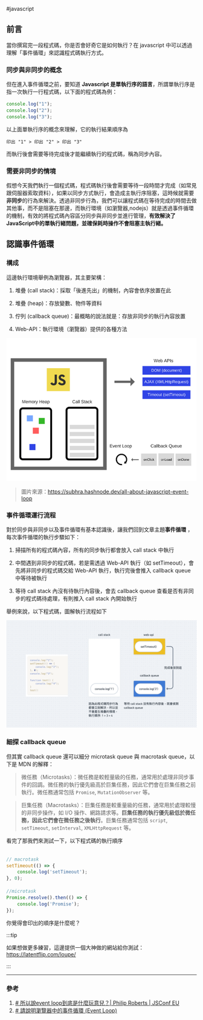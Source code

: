 #javascript  


  

## 前言
當你撰寫完一段程式碼，你是否會好奇它是如何執行？在 javascript 中可以透過理解「事件循環」來認識程式碼執行方式。

  

### 同步與非同步的概念
但在進入事件循環之前，要知道 **Javascript 是單執行序的語言**，所謂單執行序是指一次執行一行程式碼，以下面的程式碼為例：

```js
console.log("1");
console.log("2");
console.log("3");
```

以上面單執行序的概念來理解，它的執行結果順序為

```
印出 "1" > 印出 "2" > 印出 "3"
```

而執行後會需要等待完成後才能繼續執行的程式碼，稱為同步內容。


### 需要非同步的情境
假想今天我們執行一個程式碼，程式碼執行後會需要等待一段時間才完成（如常見跟伺服器索取資料），如果以同步方式執行，會造成主執行序阻塞，這時候就需要**非同步**的行為來解決。透過非同步行為，我們可以讓程式碼在等待完成的時間去做其他事，而不是阻塞在那邊，而執行環境（如瀏覽器,nodejs）就是透過事件循環的機制，有效的將程式碼內容區分同步與非同步並進行管理，**有效解決了JavaScript中的單執行緒問題，並確保耗時操作不會阻塞主執行緒。**


## 認識事件循環
  
  

### 構成

  

這邊執行環境舉例為瀏覽器，其主要架構：

  

1. 堆疊 (call stack)：採取「後進先出」的機制，內容會依序放置在此

2. 堆疊 (heap)：存放變數、物件等資料

3. 佇列 (callback queue)：最概略的說法就是：存放非同步的執行內容放置

4. Web-API：執行環境（瀏覽器）提供的各種方法

  

![](/img/eventloop/eventloop.png)

  

> 圖片來源：https://subhra.hashnode.dev/all-about-javascript-event-loop

  
  
  
  

### 事件循環運行流程

  

對於同步與非同步以及事件循環有基本認識後，讓我們回到文章主題**事件循環** ，每次事件循環的執行步驟如下：

  

1. 掃描所有的程式碼內容，所有的同步執行都會放入 call stack 中執行

2. 中間遇到非同步的程式碼，若是需透過 Web-API 執行（如 setTimeout），會先將非同步的程式碼交給 Web-API 執行，執行完後會推入 callback queue 中等待被執行

3. 等待 call stack 內沒有待執行內容後，會去 callback queue 查看是否有非同步的程式碼待處理，有則推入 call stack 內開始執行

  

舉例來說，以下程式碼，圖解執行流程如下

  

![](/img/eventloop/eventloop-work-easy.png)

  

### 細探 callback queue

  

但其實 callback queue 還可以細分 microtask queue 與 macrotask queue，以下是 MDN 的解釋：

  

> 微任務（Microtasks）：微任務是較輕量級的任務，通常用於處理非同步事件的回調。微任務的執行優先級高於巨集任務，因此它們會在巨集任務之前執行。微任務通常包括 `Promise`, `MutationObserver` 等。

  

> 巨集任務（Macrotasks）：巨集任務是較重量級的任務，通常用於處理較慢的非同步操作，如 I/O 操作、網路請求等。**巨集任務的執行優先級低於微任務，因此它們會在微任務之後執行**。巨集任務通常包括 `script`, `setTimeout`, `setInterval`, `XMLHttpRequest` 等。

  

看完了那我們來測試一下，以下程式碼的執行順序

  

```js

// macrotask
setTimeout(() => {
	console.log('setTimeout');
}, 0);

//microtask
Promise.resolve().then(() => {
	console.log('Promise');
});

```

你覺得會印出的順序是什麼呢？

:::tip

如果想做更多練習，這邊提供一個大神做的網站給你測試：https://latentflip.com/loupe/

:::

---
### 參考
1. [# 所以說event loop到底是什麼玩意兒？| Philip Roberts | JSConf EU](https://www.youtube.com/watch?v=8aGhZQkoFbQ&t=0s)
2. [# 請說明瀏覽器中的事件循環 (Event Loop)](https://www.explainthis.io/zh-hant/swe/what-is-event-loop)
